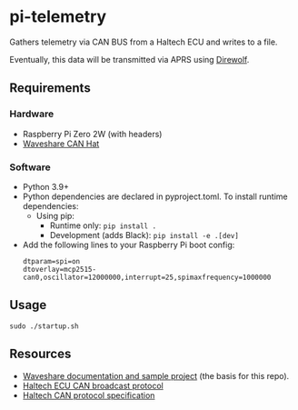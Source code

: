 # pi-telemetry
Gathers telemetry via CAN BUS from a Haltech ECU and writes to a file.

Eventually, this data will be transmitted via APRS using [Direwolf](https://github.com/wb2osz/direwolf).

## Requirements

### Hardware
- Raspberry Pi Zero 2W (with headers)
- [Waveshare CAN Hat](https://www.waveshare.com/rs485-can-hat.htm)

### Software
- Python 3.9+
- Python dependencies are declared in pyproject.toml. To install runtime dependencies:
  - Using pip:
    - Runtime only: `pip install .`
    - Development (adds Black): `pip install -e .[dev]`
- Add the following lines to your Raspberry Pi boot config:
  ```
  dtparam=spi=on
  dtoverlay=mcp2515-can0,oscillator=12000000,interrupt=25,spimaxfrequency=1000000
  ```

## Usage

`sudo ./startup.sh`

## Resources

- [Waveshare documentation and sample project](https://www.waveshare.com/wiki/RS485_CAN_HAT) (the basis for this repo).
- [Haltech ECU CAN broadcast protocol](https://support.haltech.com/portal/en/kb/articles/haltech-can-ecu-broadcast-protocol)
- [Haltech CAN protocol specification](https://support.haltech.com/portal/en/kb/articles/haltech-can-protocol-specification)